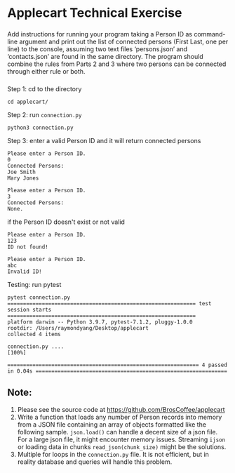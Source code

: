 # Applecart Technical Exercise
###
Add instructions for running your program taking a Person ID as command-line argument and
print out the list of connected persons (First Last, one per line) to the console, assuming two text
files ‘persons.json’ and ‘contacts.json’ are found in the same directory. The program should
combine the rules from Parts 2 and 3 where two persons can be connected through either rule
or both.
###
Step 1: cd to the directory
```
cd applecart/
```
Step 2: run `connection.py`
```
python3 connection.py
```
Step 3: enter a valid Person ID and it will return connected persons
```
Please enter a Person ID.
0
Connected Persons:
Joe Smith
Mary Jones
```
```
Please enter a Person ID.
3
Connected Persons:
None.
```
if the Person ID doesn't exist or not valid
```
Please enter a Person ID.
123
ID not found!
```
```
Please enter a Person ID.
abc
Invalid ID!
```
Testing: run pytest
```
pytest connection.py
============================================================ test session starts ============================================================
platform darwin -- Python 3.9.7, pytest-7.1.2, pluggy-1.0.0
rootdir: /Users/raymondyang/Desktop/applecart
collected 4 items

connection.py ....                                                                                                                    [100%]

============================================================= 4 passed in 0.04s =============================================================
```

## Note:
1. Please see the source code at https://github.com/BrosCoffee/applecart
2. Write a function that loads any number of Person records into memory from a JSON file
containing an array of objects formatted like the following sample. `json.load()` can handle a decent size of a json file. For a large json file, it might encounter memory issues. Streaming `ijson` or loading data in chunks `read_json(chunk_size)` might be the solutions.
3. Multiple for loops in the `connection.py` file. It is not efficient, but in reality database and queries will handle this problem.
